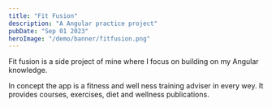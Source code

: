 ```yaml
---
title: "Fit Fusion"
description: "A Angular practice project"
pubDate: "Sep 01 2023"
heroImage: "/demo/banner/fitfusion.png"
---
```


Fit fusion is a side project of mine where I focus on building on my Angular knowledge.

In concept the app is a fitness and well ness training adviser in every wey. It provides courses, exercises, diet and wellness publications.
